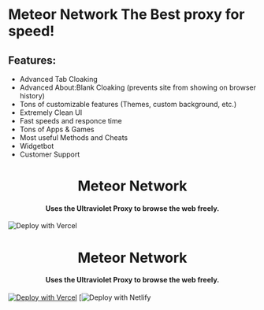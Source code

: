 # Meteor Network  The Best proxy for speed!
## Features:
- Advanced Tab Cloaking
- Advanced About:Blank Cloaking (prevents site from showing on browser history)
- Tons of customizable features (Themes, custom background, etc.)
- Extremely Clean UI
- Fast speeds and responce time
- Tons of Apps & Games
- Most useful Methods and Cheats
- Widgetbot 
- Customer Support
<link rel='icon' type='image/x-icon' href='download (8).png'>

<h1 align="center">Meteor Network</h1>

<h4 align="center">Uses the Ultraviolet Proxy to browse the web freely.</h3>


![Deploy with Vercel](https://vercel.com/button)<h1 align="center">Meteor Network</h1>

<h4 align="center">Uses the Ultraviolet Proxy to browse the web freely.</h3>

<p align="center">
<a href="https://discord.gg/3DtgmKusbS">


[![Deploy with Vercel](https://vercel.com/button)](https://vercel.com/new/clone?repository-url=https%3A%2F%2Fgithub.com%2Fdragon731012%2FDM-unbl0cker%2Ftree%2Fstatic)
[![Deploy with Netlify](https://www.netlify.com/img/deploy/button.svg)


